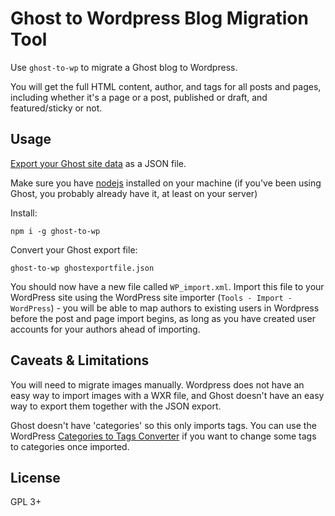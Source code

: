 # Ghost to Wordpress Blog Migration Tool

Use `ghost-to-wp` to migrate a Ghost blog to Wordpress.

You will get the full HTML content, author, and tags for all posts and pages, including whether it's a page or a post, published or draft, and featured/sticky or not.

## Usage

[Export your Ghost site data](https://ghost.org/faq/the-importer) as a JSON file.

Make sure you have [nodejs](https://nodejs.org/en/) installed on your machine (if you've been using Ghost, you probably already have it, at least on your server)

Install:

```
npm i -g ghost-to-wp
```

Convert your Ghost export file:

```
ghost-to-wp ghostexportfile.json
```

You should now have a new file called `WP_import.xml`. Import this file to your WordPress site using the WordPress site importer (`Tools - Import - WordPress`) - you will be able to map authors to existing users in Wordpress before the post and page import begins, as long as you have created user accounts for your authors ahead of importing.

## Caveats & Limitations

You will need to migrate images manually. Wordpress does not have an easy way to import images with a WXR file, and Ghost doesn't have an easy way to export them together with the JSON export.

Ghost doesn't have 'categories' so this only imports tags. You can use the WordPress [Categories to Tags Converter](https://wordpress.org/plugins/wpcat2tag-importer/) if you want to change some tags to categories once imported.

## License

GPL 3+